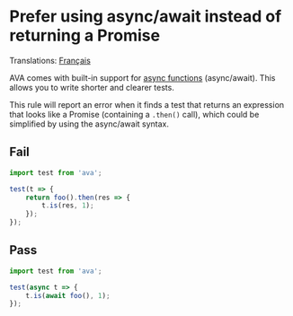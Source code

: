 # Prefer using async/await instead of returning a Promise

Translations: [Français](https://github.com/avajs/ava-docs/blob/master/fr_FR/related/eslint-plugin-ava/docs/rules/prefer-async-await.md)

AVA comes with built-in support for [async functions](http://www.2ality.com/2016/02/async-functions.html) (async/await). This allows you to write shorter and clearer tests.

This rule will report an error when it finds a test that returns an expression that looks like a Promise (containing a `.then()` call), which could be simplified by using the async/await syntax.


## Fail

```js
import test from 'ava';

test(t => {
	return foo().then(res => {
		t.is(res, 1);
	});
});
```


## Pass

```js
import test from 'ava';

test(async t => {
	t.is(await foo(), 1);
});
```
